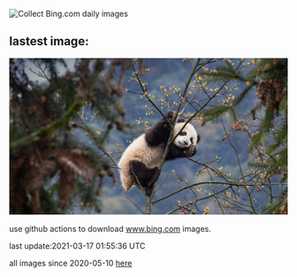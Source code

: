 ![Collect Bing.com daily images](https://github.com/counter2015/bing-daily-images/workflows/Collect%20Bing.com%20daily%20images/badge.svg)
## lastest image:
![](images/BifengxiaPanda.jpg)

use github actions to download www.bing.com images.

last update:2021-03-17 01:55:36 UTC

all images since 2020-05-10 [here](https://github.com/counter2015/bing-daily-images/tree/master/images) 
